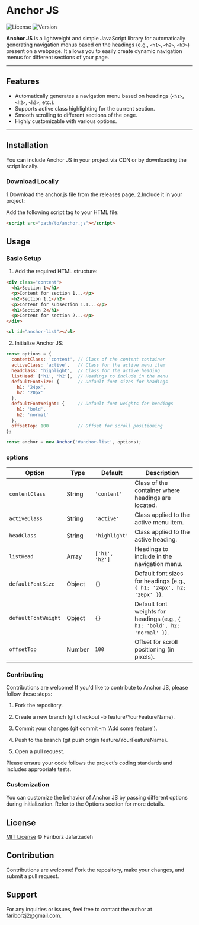 # Anchor JS

![License](https://img.shields.io/badge/license-MIT-blue.svg)
![Version](https://img.shields.io/badge/version-1.0.0-green.svg)

**Anchor JS** is a lightweight and simple JavaScript library for automatically generating navigation menus based on the headings (e.g., `<h1>`, `<h2>`, `<h3>`) present on a webpage. It allows you to easily create dynamic navigation menus for different sections of your page.

---

## Features

- Automatically generates a navigation menu based on headings (`<h1>`, `<h2>`, `<h3>`, etc.).
- Supports active class highlighting for the current section.
- Smooth scrolling to different sections of the page.
- Highly customizable with various options.

---

## Installation

You can include Anchor JS in your project via CDN or by downloading the script locally.

### Download Locally

   1.Download the anchor.js file from the releases page.
   2.Include it in your project:

Add the following script tag to your HTML file:

```html
<script src="path/to/anchor.js"></script>
```

## Usage
### Basic Setup

1. Add the required HTML structure:
```html
<div class="content">
  <h1>Section 1</h1>
  <p>Content for section 1...</p>
  <h2>Section 1.1</h2>
  <p>Content for subsection 1.1...</p>
  <h1>Section 2</h1>
  <p>Content for section 2...</p>
</div>

<ul id="anchor-list"></ul>
```

2. Initialize Anchor JS:
```js
const options = {
  contentClass: 'content', // Class of the content container
  activeClass: 'active',   // Class for the active menu item
  headClass: 'highlight',  // Class for the active heading
  listHead: ['h1', 'h2'],  // Headings to include in the menu
  defaultFontSize: {       // Default font sizes for headings
    h1: '24px',
    h2: '20px'
  },
  defaultFontWeight: {     // Default font weights for headings
    h1: 'bold',
    h2: 'normal'
  },
  offsetTop: 100           // Offset for scroll positioning
};

const anchor = new Anchor('#anchor-list', options);
```

### options
| Option              | Type   | Default         | Description                                                                                   |
| ------------------- | ------ | --------------- | --------------------------------------------------------------------------------------------- |
| `contentClass`      | String | `'content'`     | Class of the container where headings are located.                                          |
| `activeClass`       | String | `'active'`      | Class applied to the active menu item.                                                        |
| `headClass`         | String | `'highlight'`   | Class applied to the active heading.                                                          |
| `listHead`          | Array  | `['h1', 'h2']`  | Headings to include in the navigation menu.                                                   |
| `defaultFontSize`   | Object | `{}`            | Default font sizes for headings (e.g., `{ h1: '24px', h2: '20px' }`).                           |
| `defaultFontWeight` | Object | `{}`            | Default font weights for headings (e.g., `{ h1: 'bold', h2: 'normal' }`).                      |
| `offsetTop`         | Number | `100`           | Offset for scroll positioning (in pixels).                                                    |


### Contributing

Contributions are welcome! If you'd like to contribute to Anchor JS, please follow these steps:

1. Fork the repository.

2. Create a new branch (git checkout -b feature/YourFeatureName).

3. Commit your changes (git commit -m 'Add some feature').

4. Push to the branch (git push origin feature/YourFeatureName).

5. Open a pull request.

Please ensure your code follows the project's coding standards and includes appropriate tests.

### Customization
You can customize the behavior of Anchor JS by passing different options during initialization. Refer to the Options section for more details.

## License

[MIT License](https://opensource.org/licenses/mit-license) © Fariborz Jafarzadeh

## Contribution
Contributions are welcome! Fork the repository, make your changes, and submit a pull request.

## Support
For any inquiries or issues, feel free to contact the author at fariborzj2@gmail.com.
